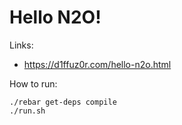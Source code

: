 Hello N2O!
==========

Links:

* https://d1ffuz0r.com/hello-n2o.html

How to run:

```
./rebar get-deps compile
./run.sh
```
